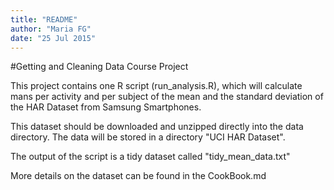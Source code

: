 ```yaml
---
title: "README"
author: "Maria FG"
date: "25 Jul 2015"
---
```


#Getting and Cleaning Data Course Project

This project contains one R script (run_analysis.R), which will calculate mans per activity and per subject of the mean and the standard deviation of the HAR Dataset from Samsung Smartphones. 

This dataset should be downloaded and unzipped directly into the data directory.
The data will be stored in a directory "UCI HAR Dataset".

The output of the script is a tidy dataset called "tidy_mean_data.txt"

More details on the dataset can be found in the CookBook.md


